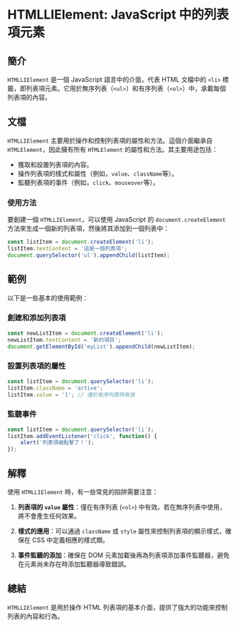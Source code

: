 <!--
Meta Description: # HTMLLIElement: JavaScript 中的列表項元素 ## 簡介 `HTMLLIElement` 是一個 JavaScript 語言中的介面，代表 HTML 文檔中的 `<li>` 標籤，即列表項元素。它用於無序列表（`<ul>`）和有序列表（`<ol>`）中，承載每個列表項的內容...
Meta Keywords: listitem, javascript, document, htmllielement, const
-->

# HTMLLIElement: JavaScript 中的列表項元素

## 簡介
`HTMLLIElement` 是一個 JavaScript 語言中的介面，代表 HTML 文檔中的 `<li>` 標籤，即列表項元素。它用於無序列表（`<ul>`）和有序列表（`<ol>`）中，承載每個列表項的內容。

## 文檔
`HTMLLIElement` 主要用於操作和控制列表項的屬性和方法。這個介面繼承自 `HTMLElement`，因此擁有所有 `HTMLElement` 的屬性和方法。其主要用途包括：

- 獲取和設置列表項的內容。
- 操作列表項的樣式和屬性（例如，`value`、`className`等）。
- 監聽列表項的事件（例如，`click`、`mouseover`等）。

### 使用方法
要創建一個 `HTMLLIElement`，可以使用 JavaScript 的 `document.createElement` 方法來生成一個新的列表項，然後將其添加到一個列表中：

```javascript
const listItem = document.createElement('li');
listItem.textContent = '這是一個列表項';
document.querySelector('ul').appendChild(listItem);
```

## 範例
以下是一些基本的使用範例：

### 創建和添加列表項
```javascript
const newListItem = document.createElement('li');
newListItem.textContent = '新的項目';
document.getElementById('myList').appendChild(newListItem);
```

### 設置列表項的屬性
```javascript
const listItem = document.querySelector('li');
listItem.className = 'active';
listItem.value = '1'; // 僅於有序列表時有效
```

### 監聽事件
```javascript
const listItem = document.querySelector('li');
listItem.addEventListener('click', function() {
    alert('列表項被點擊了！');
});
```

## 解釋
使用 `HTMLLIElement` 時，有一些常見的陷阱需要注意：

1. **列表項的 `value` 屬性**：僅在有序列表 (`<ol>`) 中有效。若在無序列表中使用，將不會產生任何效果。
   
2. **樣式的應用**：可以通過 `className` 或 `style` 屬性來控制列表項的顯示樣式，確保在 CSS 中定義相應的樣式類。

3. **事件監聽的添加**：確保在 DOM 元素加載後再為列表項添加事件監聽器，避免在元素尚未存在時添加監聽器導致錯誤。

## 總結
`HTMLLIElement` 是用於操作 HTML 列表項的基本介面，提供了強大的功能來控制列表的內容和行為。